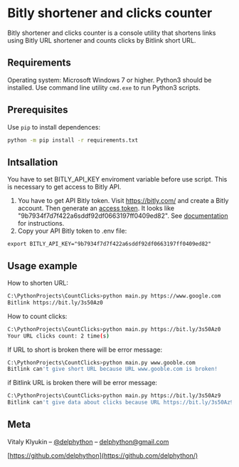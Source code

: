 # Bitly shortener and clicks counter

Bitly shortener and clicks counter is a console utility that shortens links using Bitly URL shortener and counts clicks by Bitlink short URL.

## Requirements

Operating system: Microsoft Windows 7 or higher. Python3 should be installed. Use command line utility `cmd.exe` to run Python3 scripts.

## Prerequisites

Use `pip` to install dependences:
```bash
python -m pip install -r requirements.txt
```

## Intsallation
You have to set BITLY_API_KEY enviroment variable before use script. This is necessary to get access to Bitly API.

1. You have to get API Bitly token. Visit https://bitly.com/ and create a Bitly account. Then generate an [access token](https://bitly.is/accesstoken). It looks like "9b7934f7d7f422a6sddf92df0663197ff0409ed82". See [documentation](https://dev.bitly.com/) for instructions.
2. Copy your API Bitly token to .env file:
```
export BITLY_API_KEY="9b7934f7d7f422a6sddf92df0663197ff0409ed82"
```

## Usage example

How to shorten URL:
```sh
C:\PythonProjects\CountClicks>python main.py https://www.google.com
Bitlink https://bit.ly/3s50Az0
```

How to count clicks:
```sh
C:\PythonProjects\CountClicks>python main.py https://bit.ly/3s50Az0
Your URL clicks count: 2 time(s)
```
If URL to short is broken there will be error message:

```sh
C:\PythonProjects\CountClicks>python main.py www.gooble.com
Bitlink can't give short URL because URL www.gooble.com is broken!
```
if Bitlink URL is broken there will be error message:

```sh
C:\PythonProjects\CountClicks>python main.py https://bit.ly/3s50Az9
Bitlink can't give data about clicks because URL https://bit.ly/3s50Az9 is broken!
```

## Meta

Vitaly Klyukin – [@delphython](https://t.me/delphython) – [delphython@gmail.com](mailto:delphython@gmail.com)

[https://github.com/delphython](https://github.com/delphython/)

